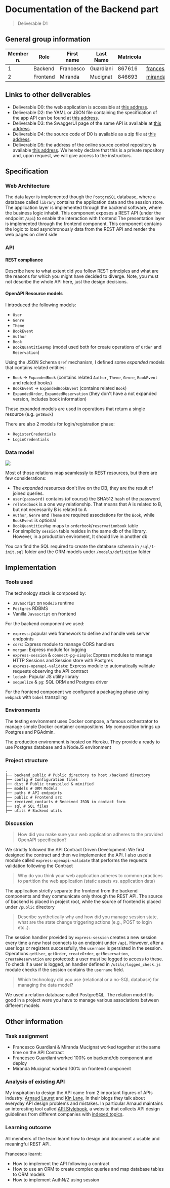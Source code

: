 # Documentation of the Backend part

> Deliverable D1

## General group information

| Member n. | Role | First name | Last Name | Matricola | Email address |
| --------- | ------------- | ---------- | --------- | --------- | --------------- |
| 1 | Backend | Francesco | Guardiani | 867616 | francesco.guardiani@mail.polimi.it |
| 2 | Frontend | Miranda | Mucignat | 846693 | miranda.mucignat@mail.polimi.it |

## Links to other deliverables

- Deliverable D0: the web application is accessible at
[this address](https://hyp-2019-library.herokuapp.com).
- Deliverable D2: the YAML or JSON file containing the specification of the app
API can be found at [this address](https://hyp-2019-library.herokuapp.com/backend/spec.yaml).
- Deliverable D3: the SwaggerUI page of the same API is available at
[this address](https://hyp-2019-library.herokuapp.com/backend/swaggerui).
- Deliverable D4: the source code of D0 is available as a zip file at
[this address](https://hyp-2019-library.herokuapp.com/backend/app.zip).
- Deliverable D5: the address of the online source control repository is
available [this address](https://github.com/slinkydeveloper/hyp-2019-web-library). We hereby declare that this
is a private repository and, upon request, we will give access to the
instructors.

## Specification

### Web Architecture

[](architecture.puml ':include :type=code plantuml')

The data layer is implemented though the `PostgreSQL` database, where a database called `library` contains the application data and the session store.
The application layer is implemented through the backend software, where the business logic inhabit. This component exposes a REST API (under the endpoint `/api`) to enable the interaction with frontend
The presentation layer is implemented through the frontend component. This component contains the logic to load asynchronously data from the REST API and render the web pages on client side

### API

#### REST compliance



Describe here to what extent did you follow REST principles and what are the
reasons for which you might have decided to diverge. Note, you must not describe
the whole API here, just the design decisions.

#### OpenAPI Resource models

I introduced the following models:

* `User`
* `Genre`
* `Theme`
* `BookEvent`
* `Author`
* `Book`
* `BookQuantitiesMap` (model used both for create operations of `Order` and `Reservation`)

Using the JSON Schema `$ref` mechanism, I defined some _expanded_ models that contains related entities:

* `Book` → `ExpandedBook` (contains related `Author`, `Theme`, `Genre`, `BookEvent` and related books)
* `BookEvent` → `ExpandedBookEvent` (contains related `Book`)
* `ExpandedOrder`, `ExpandedReservation` (they don't have a not expanded version, includes book information)

These expanded models are used in operations that return a single resource (e.g. `getBook`)

There are also 2 models for login/registration phase:

* `RegisterCredentials`
* `LoginCredentials`

### Data model

![](library_final.png)

Most of those relations map seamlessly to REST resources, but there are few considerations:

* The _expanded_ resources don't live on the DB, they are the result of joined queries.
* `user(password)` contains (of course) the SHA512 hash of the password
* `relatedbook` is a one way relationship. That means that A is related to B, but not necessarily B is related to A
* `Author`, `Genre` and `Theme` are required associations for the `Book`, while `BookEvent` is optional
* `BookQuantitiesMap` maps to `orderbook`/`reservationbook` table
* For simplicity `session` table resides in the same db of the library. However, in a production enviroment, It should live in another db

You can find the SQL required to create the database schema in `/sql/1-init.sql` folder and the ORM models under `/models/definition` folder

## Implementation

### Tools used

The technology stack is composed by:

* `Javascript` on `NodeJS` runtime
* `Postgres` RDBMS
* Vanilla `Javascript` on frontend

For the backend component we used:

* `express`: popular web framework to define and handle web server endpoints
* `cors`: Express module to manage CORS handlers
* `morgan`: Express module for logging
* `express-session` & `connect-pg-simple`: Express modules to manage HTTP Sessions and Session store with Postgres
* `express-openapi-validate`: Express module to automatically validate requests observing the API contract
* `lodash`: Popular JS utility library
* `sequelize` & `pg`: SQL ORM and Postgres driver

For the frontend component we configured a packaging phase using `webpack` with `babel` transpiling

### Environments

The testing environment uses Docker compose, a famous orchestrator to manage simple Docker container compositions. My composition brings up Postgres and PGAdmin.

The production environment is hosted on Heroku. They provide a ready to use Postgres database and a NodeJS environment

### Project structure

```
.
├── backend_public # Public directory to host /backend directory
├── config # Configuration files
├── dist # Public transpiled & minified
├── models # ORM Models
├── paths # API endpoints
├── public # Frontend src
├── received_contacts # Received JSON in contact form
├── sql # SQL files
├── utils # Backend utils

```

### Discussion

> How did you make sure your web application adheres to the provided OpenAPI
specification?

We strictly followed the API Contract Driven Development: We first designed the contract and then we implemented the API.
I also used a module called `express-openapi-validate` that performs the requests validation following the Contract

> Why do you think your web application adheres to common practices to partition
the web application (static assets vs. application data)

The application strictly separate the frontend from the backend components and they communicate only through the REST API.
The source of backend is placed in project root, while the source of frontend is placed under `/public` directory

> Describe synthetically why and how did you manage session state, what are the
state change triggering actions (e.g., POST to login etc..).

The session handler provided by `express-session` creates a new session every time a new host connects to an endpoint under `/api`.
However, after a user logs or registers successfully, the `username` is persisted in the session.
Operations `getUser`, `getOrder`, `createOrder`, `getReservation`, `createReservation` are protected: a user must be logged to access to these.
To check if a user is logged, an handler defined in `/utils/logged_check.js` module checks if the session contains the `username` field.

> Which technology did you use (relational or a no-SQL database) for managing the data model?

We used a relation database called PostgreSQL.
The relation model fits good in a project were you have to manage various associations between different models

## Other information

### Task assignment

- Francesco Guardiani & Miranda Mucignat worked together at the same time on the API Contract
- Francesco Guardiani worked 100% on backend/db component and deploy
- Miranda Mucignat worked 100% on frontend component

### Analysis of existing API

My inspiration to design the API came from 2 important figures of APIs industry: [Arnaud Lauret](https://apihandyman.io/) and [Kin Lane](https://apievangelist.com/).
In their blogs they talk about everyday API design problems and mistakes.
In particular Arnaud maintains an interesting tool called [API Stylebook](http://apistylebook.com/), a website that collects API design guidelines from different companies with [indexed topics](http://apistylebook.com/design/topics/#api-design).

### Learning outcome

All members of the team learnt how to design and document a usable and meaningful REST API.

Francesco learnt:
 
* How to implement the API following a contract
* How to use an ORM to create complex queries and map database tables to ORM models
* How to implement AuthN/Z using session